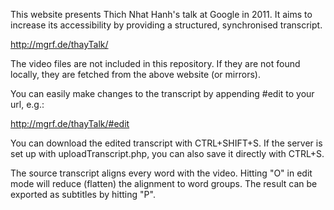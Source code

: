 This website presents Thich Nhat Hanh's talk at Google in 2011. It aims to increase its accessibility by providing a structured, synchronised transcript. 

http://mgrf.de/thayTalk/

The video files are not included in this repository. If they are not found locally, they are fetched from the above website (or mirrors).

You can easily make changes to the transcript by appending #edit to your url, e.g.:

http://mgrf.de/thayTalk/#edit

You can download the edited transcript with CTRL+SHIFT+S. If the server is set up with uploadTranscript.php, you can also save it directly with CTRL+S.

The source transcript aligns every word with the video. Hitting "O" in edit mode will reduce (flatten) the alignment to word groups. The result can be exported as subtitles by hitting "P".
